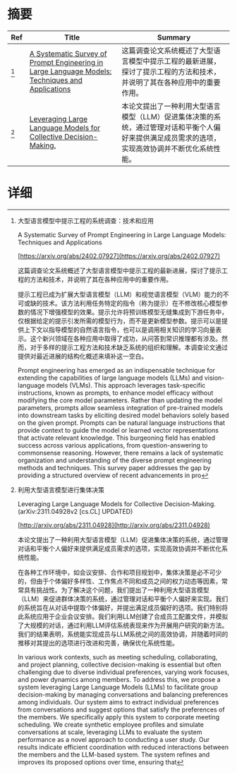 # 摘要

| Ref | Title | Summary |
| --- | --- | --- |
| [^1] | [A Systematic Survey of Prompt Engineering in Large Language Models: Techniques and Applications](https://arxiv.org/abs/2402.07927) | 这篇调查论文系统概述了大型语言模型中提示工程的最新进展，探讨了提示工程的方法和技术，并说明了其在各种应用中的重要作用。 |
| [^2] | [Leveraging Large Language Models for Collective Decision-Making.](http://arxiv.org/abs/2311.04928) | 本论文提出了一种利用大型语言模型（LLM）促进集体决策的系统，通过管理对话和平衡个人偏好来提供满足成员需求的选项，实现高效协调并不断优化系统性能。 |

# 详细

[^1]: 大型语言模型中提示工程的系统调查：技术和应用

    A Systematic Survey of Prompt Engineering in Large Language Models: Techniques and Applications

    [https://arxiv.org/abs/2402.07927](https://arxiv.org/abs/2402.07927)

    这篇调查论文系统概述了大型语言模型中提示工程的最新进展，探讨了提示工程的方法和技术，并说明了其在各种应用中的重要作用。

    

    提示工程已成为扩展大型语言模型（LLM）和视觉语言模型（VLM）能力的不可或缺的技术。该方法利用任务特定的指令（称为提示）在不修改核心模型参数的情况下增强模型的效果。提示允许将预训练模型无缝集成到下游任务中，仅根据给定的提示引发所需的模型行为，而不是更新模型参数。提示可以是提供上下文以指导模型的自然语言指令，也可以是调用相关知识的学习向量表示。这个新兴领域在各种应用中取得了成功，从问答到常识推理都有涉及。然而，对于多样的提示工程方法和技术缺乏系统的组织和理解。本调查论文通过提供对最近进展的结构化概述来填补这一空白。

    Prompt engineering has emerged as an indispensable technique for extending the capabilities of large language models (LLMs) and vision-language models (VLMs). This approach leverages task-specific instructions, known as prompts, to enhance model efficacy without modifying the core model parameters. Rather than updating the model parameters, prompts allow seamless integration of pre-trained models into downstream tasks by eliciting desired model behaviors solely based on the given prompt. Prompts can be natural language instructions that provide context to guide the model or learned vector representations that activate relevant knowledge. This burgeoning field has enabled success across various applications, from question-answering to commonsense reasoning. However, there remains a lack of systematic organization and understanding of the diverse prompt engineering methods and techniques. This survey paper addresses the gap by providing a structured overview of recent advancements in pro
    
[^2]: 利用大型语言模型进行集体决策

    Leveraging Large Language Models for Collective Decision-Making. (arXiv:2311.04928v2 [cs.CL] UPDATED)

    [http://arxiv.org/abs/2311.04928](http://arxiv.org/abs/2311.04928)

    本论文提出了一种利用大型语言模型（LLM）促进集体决策的系统，通过管理对话和平衡个人偏好来提供满足成员需求的选项，实现高效协调并不断优化系统性能。

    

    在各种工作环境中，如会议安排、合作和项目规划中，集体决策是必不可少的，但由于个体偏好多样性、工作焦点不同和成员之间的权力动态等因素，常常具有挑战性。为了解决这个问题，我们提出了一种利用大型语言模型（LLM）来促进群体决策的系统，通过管理对话和平衡个人偏好来实现。我们的系统旨在从对话中提取个体偏好，并提出满足成员偏好的选项。我们特别将此系统应用于企业会议安排。我们利用LLM创建了合成员工配置文件，并模拟了大规模的对话，通过利用LLM评估系统表现来作为开展用户研究的新方法。我们的结果表明，系统能实现成员与LLM系统之间的高效协调，并随着时间的推移对其提出的选项进行改进和完善，确保优化系统性能。

    In various work contexts, such as meeting scheduling, collaborating, and project planning, collective decision-making is essential but often challenging due to diverse individual preferences, varying work focuses, and power dynamics among members. To address this, we propose a system leveraging Large Language Models (LLMs) to facilitate group decision-making by managing conversations and balancing preferences among individuals. Our system aims to extract individual preferences from conversations and suggest options that satisfy the preferences of the members. We specifically apply this system to corporate meeting scheduling. We create synthetic employee profiles and simulate conversations at scale, leveraging LLMs to evaluate the system performance as a novel approach to conducting a user study. Our results indicate efficient coordination with reduced interactions between the members and the LLM-based system. The system refines and improves its proposed options over time, ensuring that
    

